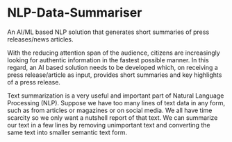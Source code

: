# NLP-Data-Summariser
An AI/ML based NLP solution that generates short summaries of press releases/news articles.

With the reducing attention span of the audience, citizens are increasingly looking for authentic information in the fastest possible manner. In this regard, an AI based solution needs to be developed which, on receiving a press release/article as input, provides short summaries and key highlights of a press release.

Text summarization is a very useful and important part of Natural Language Processing (NLP).  Suppose we have too many lines of text data in any form, such as from articles or magazines or on social media. We all have time scarcity so we only want a nutshell report of that text. We can summarize our text in a few lines by removing unimportant text and converting the same text into smaller semantic text form.
